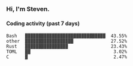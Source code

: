 ### Hi, I'm Steven.

#### Coding activity (past 7 days)
```
Bash   ▓▓▓▓▓▓▓▓▓▓▓▓▓▓▓▓▓▓▓▓▓▓▓▓▓▓▓▓▓▓  43.55%
other  ▓▓▓▓▓▓▓▓▓▓▓▓▓▓▓▓▓▓              27.52%
Rust   ▓▓▓▓▓▓▓▓▓▓▓▓▓▓▓▓                23.43%
TOML   ▓▓                               3.02%
C      ▓                                2.47%
```
